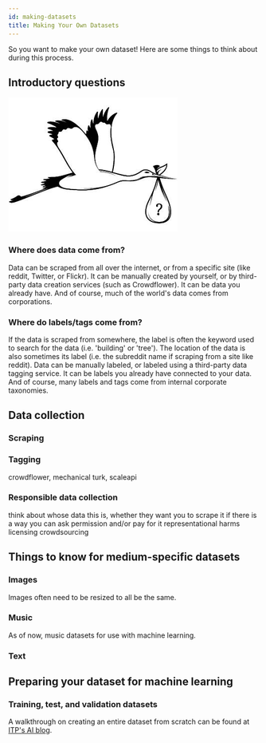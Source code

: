 ```yaml
---
id: making-datasets
title: Making Your Own Datasets
---
```


So you want to make your own dataset! Here are some things to think about during this process.

## Introductory questions

<img src="assets/img/datastork.jpg"/>

### Where does data come from?

Data can be scraped from all over the internet, or from a specific site (like reddit, Twitter, or Flickr). It can be manually created by yourself, or by third-party data creation services (such as Crowdflower). It can be data you already have. And of course, much of the world's data comes from corporations. 

### Where do labels/tags come from? 

If the data is scraped from somewhere, the label is often the keyword used to search for the data (i.e. 'building' or 'tree'). The location of the data is also sometimes its label (i.e. the subreddit name if scraping from a site like reddit). Data can be manually labeled, or labeled using a third-party data tagging service. It can be labels you already have connected to your data. And of course, many labels and tags come from internal corporate taxonomies.


## Data collection

### Scraping 

### Tagging
crowdflower, mechanical turk, scaleapi

### Responsible data collection
think about whose data this is, whether they want you to scrape it
if there is a way you can ask permission and/or pay for it
representational harms
licensing
crowdsourcing

## Things to know for medium-specific datasets

### Images

Images often need to be resized to all be the same. 

### Music

As of now, music datasets for use with machine learning.

### Text


## Preparing your dataset for machine learning

### Training, test, and validation datasets






A walkthrough on creating an entire dataset from scratch can be found at [ITP's AI blog](https://itp.nyu.edu/AI/creating-datasets/).

